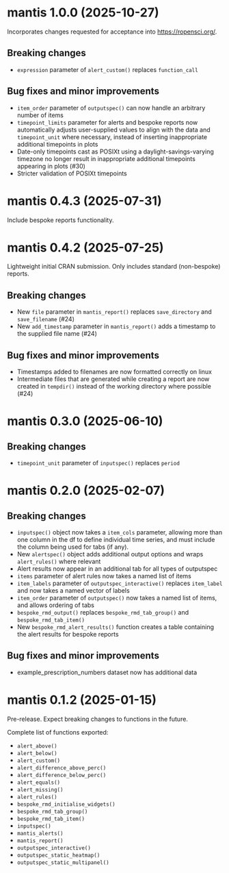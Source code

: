 # mantis 1.0.0 (2025-10-27)

Incorporates changes requested for acceptance into https://ropensci.org/.

## Breaking changes

* `expression` parameter of `alert_custom()` replaces `function_call`

## Bug fixes and minor improvements

* `item_order` parameter of `outputspec()` can now handle an arbitrary number of items
* `timepoint_limits` parameter for alerts and bespoke reports now automatically adjusts user-supplied values to align with the data and `timepoint_unit` where necessary, instead of inserting inappropriate additional timepoints in plots
* Date-only timepoints cast as POSIXt using a daylight-savings-varying timezone no longer result in inappropriate additional timepoints appearing in plots (#30)
* Stricter validation of POSIXt timepoints

# mantis 0.4.3 (2025-07-31)

Include bespoke reports functionality.

# mantis 0.4.2 (2025-07-25)

Lightweight initial CRAN submission. Only includes standard (non-bespoke) reports.

## Breaking changes

* New `file` parameter in `mantis_report()` replaces `save_directory` and `save_filename` (#24)
* New `add_timestamp` parameter in `mantis_report()` adds a timestamp to the supplied file name (#24)

## Bug fixes and minor improvements

* Timestamps added to filenames are now formatted correctly on linux
* Intermediate files that are generated while creating a report are now created in `tempdir()` instead of the working directory where possible (#24)

# mantis 0.3.0 (2025-06-10)

## Breaking changes

* `timepoint_unit` parameter of `inputspec()` replaces `period` 

# mantis 0.2.0 (2025-02-07)

## Breaking changes

* `inputspec()` object now takes a `item_cols` parameter, allowing more than one column in the df to define individual time series, and must include the column being used for tabs (if any).
* New `alertspec()` object adds additional output options and wraps `alert_rules()` where relevant
* Alert results now appear in an additional tab for all types of outputspec
* `items` parameter of alert rules now takes a named list of items
* `item_labels` parameter of `outputspec_interactive()` replaces `item_label` and now takes a named vector of labels
* `item_order` parameter of `outputspec()` now takes a named list of items, and allows ordering of tabs
* `bespoke_rmd_output()` replaces `bespoke_rmd_tab_group()` and `bespoke_rmd_tab_item()`
* New `bespoke_rmd_alert_results()` function creates a table containing the alert results for bespoke reports 

## Bug fixes and minor improvements

* example_prescription_numbers dataset now has additional data

# mantis 0.1.2 (2025-01-15)

Pre-release. Expect breaking changes to functions in the future.

Complete list of functions exported:

* `alert_above()`
* `alert_below()`
* `alert_custom()`
* `alert_difference_above_perc()`
* `alert_difference_below_perc()`
* `alert_equals()`
* `alert_missing()`
* `alert_rules()`
* `bespoke_rmd_initialise_widgets()`
* `bespoke_rmd_tab_group()`
* `bespoke_rmd_tab_item()`
* `inputspec()`
* `mantis_alerts()`
* `mantis_report()`
* `outputspec_interactive()`
* `outputspec_static_heatmap()`
* `outputspec_static_multipanel()`
